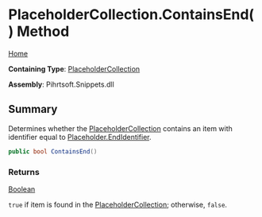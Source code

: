 # PlaceholderCollection\.ContainsEnd\(\) Method

[Home](../../../../README.md)

**Containing Type**: [PlaceholderCollection](../README.md)

**Assembly**: Pihrtsoft\.Snippets\.dll

## Summary

Determines whether the [PlaceholderCollection](../README.md) contains an item with identifier equal to [Placeholder.EndIdentifier](../../Placeholder/EndIdentifier/README.md)\.

```csharp
public bool ContainsEnd()
```

### Returns

[Boolean](https://docs.microsoft.com/en-us/dotnet/api/system.boolean)

`true` if item is found in the [PlaceholderCollection](../README.md); otherwise, `false`\.